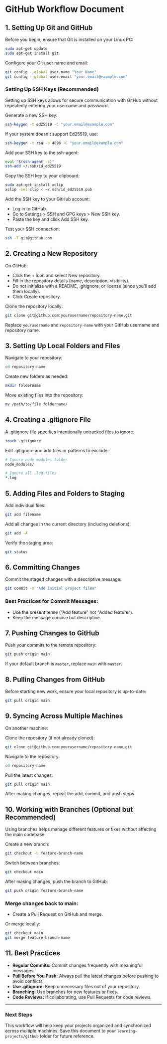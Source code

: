

# GitHub Workflow Document

## 1. Setting Up Git and GitHub
Before you begin, ensure that Git is installed on your Linux PC:

```bash
sudo apt-get update
sudo apt-get install git
```

Configure your Git user name and email:

```bash
git config --global user.name "Your Name"
git config --global user.email "your.email@example.com"
```

### Setting Up SSH Keys (Recommended)
Setting up SSH keys allows for secure communication with GitHub without repeatedly entering your username and password.

Generate a new SSH key:

```bash
ssh-keygen -t ed25519 -C "your.email@example.com"
```

If your system doesn't support Ed25519, use:

```bash
ssh-keygen -t rsa -b 4096 -C "your.email@example.com"
```

Add your SSH key to the ssh-agent:

```bash
eval "$(ssh-agent -s)"
ssh-add ~/.ssh/id_ed25519
```

Copy the SSH key to your clipboard:

```bash
sudo apt-get install xclip
xclip -sel clip < ~/.ssh/id_ed25519.pub
```

Add the SSH key to your GitHub account:

- Log in to GitHub.
- Go to Settings > SSH and GPG keys > New SSH key.
- Paste the key and click Add SSH key.

Test your SSH connection:

```bash
ssh -T git@github.com
```

## 2. Creating a New Repository
On GitHub:

- Click the + icon and select New repository.
- Fill in the repository details (name, description, visibility).
- Do not initialize with a README, .gitignore, or license (since you'll add them locally).
- Click Create repository.

Clone the repository locally:

```bash
git clone git@github.com:yourusername/repository-name.git
```

Replace `yourusername` and `repository-name` with your GitHub username and repository name.

## 3. Setting Up Local Folders and Files
Navigate to your repository:

```bash
cd repository-name
```

Create new folders as needed:

```bash
mkdir foldername
```

Move existing files into the repository:

```bash
mv /path/to/file foldername/
```

## 4. Creating a .gitignore File
A .gitignore file specifies intentionally untracked files to ignore:

```bash
touch .gitignore
```

Edit .gitignore and add files or patterns to exclude:

```bash
# Ignore node_modules folder
node_modules/

# Ignore all .log files
*.log
```

## 5. Adding Files and Folders to Staging
Add individual files:

```bash
git add filename
```

Add all changes in the current directory (including deletions):

```bash
git add -A
```

Verify the staging area:

```bash
git status
```

## 6. Committing Changes
Commit the staged changes with a descriptive message:

```bash
git commit -m "Add initial project files"
```

### Best Practices for Commit Messages:
- Use the present tense ("Add feature" not "Added feature").
- Keep the message concise but descriptive.

## 7. Pushing Changes to GitHub
Push your commits to the remote repository:

```bash
git push origin main
```

If your default branch is `master`, replace `main` with `master`.

## 8. Pulling Changes from GitHub
Before starting new work, ensure your local repository is up-to-date:

```bash
git pull origin main
```

## 9. Syncing Across Multiple Machines
On another machine:

Clone the repository (if not already cloned):

```bash
git clone git@github.com:yourusername/repository-name.git
```

Navigate to the repository:

```bash
cd repository-name
```

Pull the latest changes:

```bash
git pull origin main
```

After making changes, repeat the add, commit, and push steps.

## 10. Working with Branches (Optional but Recommended)
Using branches helps manage different features or fixes without affecting the main codebase.

Create a new branch:

```bash
git checkout -b feature-branch-name
```

Switch between branches:

```bash
git checkout main
```

After making changes, push the branch to GitHub:

```bash
git push origin feature-branch-name
```

### Merge changes back to main:
- Create a Pull Request on GitHub and merge.

Or merge locally:

```bash
git checkout main
git merge feature-branch-name
```

## 11. Best Practices
- **Regular Commits:** Commit changes frequently with meaningful messages.
- **Pull Before You Push:** Always pull the latest changes before pushing to avoid conflicts.
- **Use .gitignore:** Keep unnecessary files out of your repository.
- **Branching:** Use branches for new features or fixes.
- **Code Reviews:** If collaborating, use Pull Requests for code reviews.

---

### Next Steps
This workflow will help keep your projects organized and synchronized across multiple machines. Save this document to your `learning-projects/github` folder for future reference.
